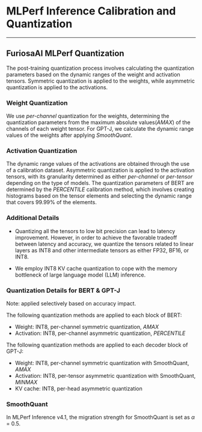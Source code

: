 # MLPerf Inference Calibration and Quantization

---

## FuriosaAI MLPerf Quantization

The post-training quantization process involves calculating the quantization parameters based on the dynamic ranges of the weight and activation tensors. Symmetric quantization is applied to the weights, while asymmetric quantization is applied to the activations.

### Weight Quantization

We use *per-channel* quantization for the weights, determining the quantization parameters from the maximum absolute values(*AMAX*) of the channels of each weight tensor. For GPT-J, we calculate the dynamic range values of the weights after applying *SmoothQuant*. 


### Activation Quantization
The dynamic range values of the activations are obtained through the use of a calibration dataset. Asymmetric quantization is applied to the activation tensors, with its granularity determined as either *per-channel* or *per-tensor* depending on the type of models. The quantization parameters of BERT are determined by the *PERCENTILE* calibration method, which involves creating histograms based on the tensor elements and selecting the dynamic range that covers 99.99% of the elements.


### Additional Details

 - Quantizing all the tensors to low bit precision can lead to latency improvement. However, in order to achieve the favorable tradeoff between latency and accuracy, we quantize the tensors related to linear layers as INT8 and other intermediate tensors as either FP32, BF16, or INT8. 

- We employ INT8 KV cache quantization to cope with the memory bottleneck of large language model (LLM) inference.



### Quantization Details for BERT & GPT-J 

Note: applied selectively based on accuracy impact.

The following quantization methods are applied to each block of BERT:

- Weight: INT8, per-channel symmetric quantization, *AMAX*
- Activation: INT8, per-channel asymmetric quantization, *PERCENTILE*


The following quantization methods are applied to each decoder block of GPT-J:

- Weight: INT8, per-channel symmetric quantization with SmoothQuant, *AMAX*
- Activation: INT8, per-tensor asymmetric quantization with SmoothQuant, *MINMAX*
- KV cache: INT8, per-head asymmetric quantization


### SmoothQuant

In MLPerf Inference v4.1, the migration strength for SmoothQuant is set as $\alpha$ = 0.5.
